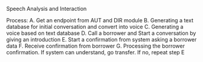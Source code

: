 Speech Analysis and Interaction

Process:
A. Get an endpoint from AUT and DIR module
B. Generating a text database for initial conversation and convert into voice
C. Generating a voice based on text database
D. Call a borrower and Start a conversation by giving an introduction
E. Start a confirmation from system asking a borrower data
F. Receive confirmation from borrower
G. Processing the borrower confirmation. If system can understand, go transfer. If no, repeat step E
